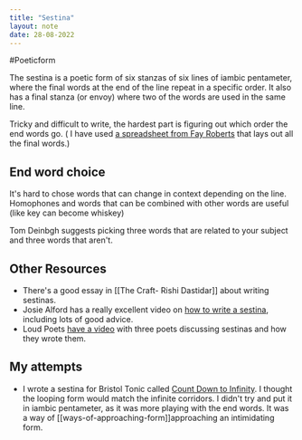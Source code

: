 ```yaml
---
title: "Sestina"
layout: note
date: 28-08-2022
---
```

#Poeticform 

The sestina is a poetic form of six stanzas of six lines of iambic pentameter, where the final words at the end of the line repeat in a specific order. It also has a final stanza (or envoy) where two of the words are used in the same line.

Tricky and difficult to write, the hardest part is figuring out which order the end words go. ( I have used <a href="https://docs.google.com/spreadsheets/d/1jTynZ2vjOnz1K7ECGPSQKZywllFipRNRao-Nh49D2mo/edit#gid=831557498" >a spreadsheet from Fay Roberts</a> that lays out all the final words.)

## End word choice

It's hard to chose words that can change in context depending on the line. Homophones and words that can be combined with other words are useful (like key can become whiskey)

Tom Deinbgh suggests picking three words that are related to your subject and three words that aren't.

## Other Resources

-   There's a good essay in [[The Craft- Rishi Dastidar]] about writing sestinas.
-   Josie Alford has a really excellent video on <a href="https://www.youtube.com/watch?v=ByspCb6URIE" >how to write a sestina</a>, including lots of good advice.
-   Loud Poets <a href="https://www.youtube.com/watch?v=X2oJyY8dk7s&amp;t=22s" >have a video</a> with three poets discussing sestinas and how they wrote them.

## My attempts

-   I wrote a sestina for Bristol Tonic called <a href="https://www.davidralphlewis.co.uk/count-down-to-infinity/" >Count Down to Infinity</a>. I thought the looping form would match the infinite corridors. I didn't try and put it in iambic pentameter, as it was more playing with the end words. It was a way of [[ways-of-approaching-form]]approaching an intimidating form.</a>
